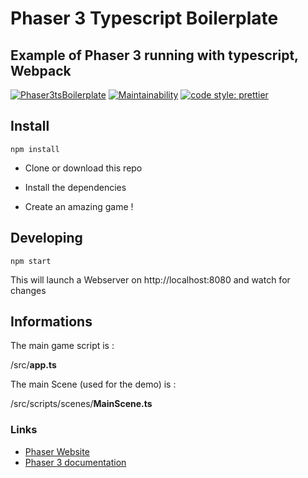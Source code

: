# Phaser 3 Typescript Boilerplate

## Example of Phaser 3 running with typescript, Webpack

[![Phaser3tsBoilerplate](https://circleci.com/gh/Ciriak/phaser3-typescript-boilerplate.svg?style=svg)](https://circleci.com/gh/circleci/circleci-docs)
[![Maintainability](https://api.codeclimate.com/v1/badges/0462a81113e546d5e34b/maintainability)](https://codeclimate.com/github/Ciriak/phaser3-typescript-boilerplate/maintainability)
[![code style: prettier](https://img.shields.io/badge/code_style-prettier-ff69b4.svg?style=flat-square)](https://github.com/prettier/prettier)

## Install

```
npm install
```

-   Clone or download this repo

-   Install the dependencies

*   Create an amazing game !

## Developing

```
npm start
```

This will launch a Webserver on http://localhost:8080 and watch for changes

## Informations

The main game script is :

/src/**app.ts**

The main Scene (used for the demo) is :

/src/scripts/scenes/**MainScene.ts**

### Links

-   [Phaser Website](https://phaser.io/)
-   [Phaser 3 documentation](https://photonstorm.github.io/phaser3-docs/)

